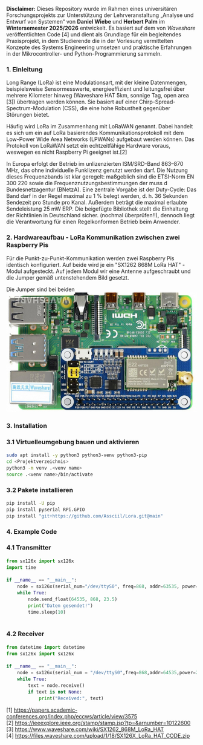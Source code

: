 **Disclaimer:** 
Dieses Repository wurde im Rahmen eines universitären Forschungsprojekts zur Unterstützung der Lehrveranstaltung „Analyse und Entwurf von Systemen“ von **Daniel Wiebe** und **Herbert Palm** im **Wintersemester 2025/2026** entwickelt. Es basiert auf dem von *Waveshare* veröffentlichten Code [4] und dient als Grundlage für ein begleitendes Praxisprojekt, in dem Studierende die in der Vorlesung vermittelten Konzepte des Systems Engineering umsetzen und praktische Erfahrungen in der Mikrocontroller- und Python-Programmierung sammeln.

### 1. Einleitung  
Long Range (LoRa) ist eine Modulationsart, mit der kleine Datenmengen, beispielsweise Sensormesswerte, energieeffizient und leitungsfrei über mehrere Kilometer hinweg (Waveshare HAT 5km, sonnige Tag, open area [3]) übertragen werden können. Sie basiert auf einer Chirp-Spread-Spectrum-Modulation (CSS), die eine hohe Robustheit gegenüber Störungen bietet.

Häufig wird LoRa im Zusammenhang mit LoRaWAN genannt. Dabei handelt es sich um ein auf LoRa basierendes Kommunikationsprotokoll mit dem Low-Power Wide Area Networks (LPWANs) aufgebaut werden können. Das Protokoll von LoRaWAN setzt ein echtzeitfähige Hardware voraus, weswegen es nicht Raspberry Pi geeignet ist.[2]  

In Europa erfolgt der Betrieb im unlizenzierten ISM/SRD-Band 863–870 MHz, das ohne individuelle Funklizenz genutzt werden darf. Die Nutzung dieses Frequenzbands ist klar geregelt: maßgeblich sind die ETSI-Norm EN 300 220 sowie die Frequenznutzungsbestimmungen der muss d Bundesnetzagentur (BNetzA). Eine zentrale Vorgabe ist der Duty-Cycle: Das Band darf in der Regel maximal zu 1 % belegt werden, d. h. 36 Sekunden Sendezeit pro Stunde pro Kanal. Außerdem beträgt die maximal erlaubte Sendeleistung 25 mW ERP. Die beigefügte Bibliothek stellt die Einhaltung der Richtlinien in Deutschland sicher. (nochmal überprüfen!!), dennoch liegt die Verantwortung für einen Regelkonformen Betrieb beim Anwender. 

### 2. Hardwareaufbau - LoRa Kommunikation zwischen zwei Raspberry Pis  
Für die Punkt-zu-Punkt-Kommunikation werden zwei Raspberry Pis identisch konfiguriert. Auf beide wird je ein "SX1262 868M LoRa HAT" -Modul aufgesteckt. Auf jedem Modul wir eine Antenne aufgeschraubt und die Jumper gemäß untenstehendem Bild gesetzt.

Die Jumper sind bei beiden  
![alt text](Jumper%20Config.png)

### 3. Installation  

### 3.1 Virtuelleumgebung bauen und aktivieren  
```bash
sudo apt install -y python3 python3-venv python3-pip  
cd <Projektverzeichnis>  
python3 -m venv .<venv name>  
source .<venv name>/bin/activate  
```

### 3.2 Pakete installieren  
```bash
pip install -U pip  
pip install pyserial RPi.GPIO  
pip install "git+https://github.com/Assciil/Lora.git@main"  
```

### 4. Example Code  

### 4.1 Transmitter

```python
from sx126x import sx126x
import time

if __name__ == "__main__":
    node = sx126x(serial_num="/dev/ttyS0", freq=868, addr=63535, power=22)
    while True:
        node.send_float(64535, 868, 23.5)
        print("Daten gesendet!")
        time.sleep(10)
        
```


### 4.2 Receiver  
```python
from datetime import datetime  
from sx126x import sx126x  

if __name__ == "__main__":  
    node = sx126x(serial_num = "/dev/ttyS0",freq=868,addr=64535,power=22,rssi=True,air_speed=2400,relay=False, duty_cycle=0.01)  
    while True:  
        text = node.receive()  
        if text is not None:  
            print("Received:", text) 
```

[1] https://papers.academic-conferences.org/index.php/eccws/article/view/3575  
[2] https://ieeexplore.ieee.org/stamp/stamp.jsp?tp=&arnumber=10122600  
[3] https://www.waveshare.com/wiki/SX1262_868M_LoRa_HAT  
[4] https://files.waveshare.com/upload/1/18/SX126X_LoRa_HAT_CODE.zip

